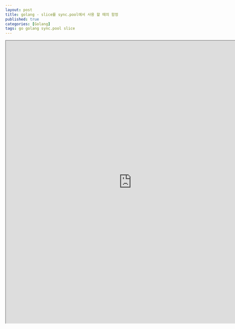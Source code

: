 ```yaml
---
layout: post
title: golang - slice를 sync.pool에서 사용 할 때의 함정
published: true
categories: [Golang]
tags: go golang sync.pool slice
---
```

<iframe width="800" height="900" src="https://docs.google.com/document/d/e/2PACX-1vSoi-pjwlQqINpx4qt7rNUNs7DsFOv1O7yxYZxN243rJEZU6Fg2SEu8LyqH1HmTMxaGg-uf7LmfkpBd/pub?embedded=true"></iframe>      
  